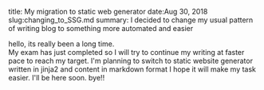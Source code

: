 title: My migration to static web generator
date:Aug 30, 2018 
slug:changing_to_SSG.md
summary: I decided to change my usual pattern of writing blog to something more automated and easier

hello, its really been a long time.  
My exam has just completed so I  will try to continue my writing at faster pace to reach my target. 
I'm planning to switch to static website generator written in jinja2 and content in markdown format
I hope it will make my task easier. 
I'll be here soon. 
bye!!

